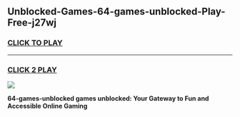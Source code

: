 
## Unblocked-Games-64-games-unblocked-Play-Free-j27wj
<h3>
<a href="https://premium76.site?title=64-games-unblocked&ref=09A">CLICK TO PLAY</a></h3>
<hr>

<h3>
<a href="https://premium76.site?title=64-games-unblocked&ref=09A">CLICK 2 PLAY</a>
  
</h3>

<a href="https://premium76.site?title=64-games-unblocked&ref=09A"><img src="https://clearcache.store/games.png"></a>


**64-games-unblocked games unblocked: Your Gateway to Fun and Accessible Online Gaming**
